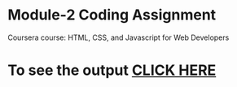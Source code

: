 # Module-2 Coding Assignment

Coursera course: HTML, CSS, and Javascript for Web Developers

# To see the output [CLICK HERE](https://syedhassanahm3d.github.io/Coursera-test/module2-solution/index.html)
